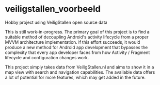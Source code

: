 veiligstallen_voorbeeld
=======================

Hobby project using VeiligStallen open source data

This is still work-in-progress. The primary goal of this project is to find a suitable method of decoupling Android's activity lifecycle from a proper MVVM architecture implementation. If this effort succeeds, it would produce a new method for Android app development that bypasses the complexity that every app developer faces from how Activity / Fragment lifecycle and configuration changes work.

This project simply takes data from VeiligStallen.nl and aims to show it in a map view with search and navigation capabilities. The available data offers a lot of potential for more features, which may get added in the future.
